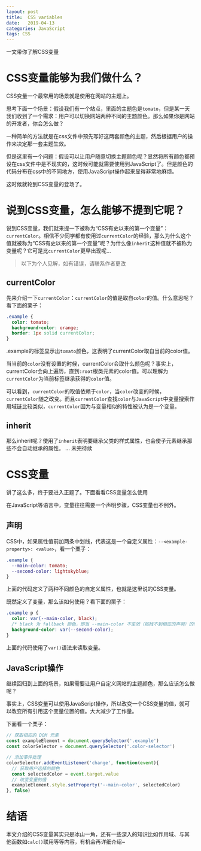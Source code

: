 ```yaml
---
layout: post
title:  CSS variables
date:   2019-04-13
categories: JavaScript
tags: CSS
---
```


一文带你了解CSS变量

# CSS变量能够为我们做什么？

CSS变量一个最常用的场景就是使用在网站的主题上。

思考下面一个场景：假设我们有一个站点，里面的主题色是`tomato`，但是某一天我们收到了一个需求：用户可以切换网站两种不同的主题颜色。那么如果你是网站的开发者，你会怎么做？

一种简单的方法就是在css文件中预先写好这两套颜色的主题，然后根据用户的操作来决定那一套主题生效。

但是这里有一个问题：假设可以让用户随意切换主题颜色呢？显然将所有颜色都预设在css文件中是不现实的，这时候可能就需要使用到JavaScript了。但是颜色的代码分布在css中的不同地方，使用JavaScript操作起来显得非常地麻烦。

这时候就轮到CSS变量的登场了。

# 说到CSS变量，怎么能够不提到它呢？

说到CSS变量，我们就来提一下被称为“CSS有史以来的第一个变量”：`currentColor`。相信不少同学都有使用过`currentColor`的经验，那么为什么这个值就被称为“CSS有史以来的第一个变量”呢？为什么像`inherit`这种值就不被称为变量呢？它可是比`currentColor`更早出现呢...

> 以下为个人见解，如有错误，请联系作者更改

## currentColor

先来介绍一下`currentColor`：`currentColor`的值是取自`color`的值。什么意思呢？看下面的栗子：

```css
.example {
  color: tomato;
  background-color: orange;
  border: 1px solid currentColor;
}
```

.example的标签显示出`tomato`颜色，这表明了currentColor取自当前的color值。

当当前的`color`没有设置的时候，currentColor会取什么颜色呢？事实上，currentColor会向上遍历，直到`:root`根类元素的color值。可以理解为`currentColor`为当前标签继承获得的`color`值。

可以看到，`currentColor`的取值依赖于`color`，当`color`改变的时候，`currentColor`随之改变。而且`currentColor`查找`color`与`JavaScript`中变量搜索作用域链比较类似，`currentColor`因为与变量相似的特性被认为是一个变量。

## inherit

那么inherit呢？使用了`inherit`表明要继承父类的样式属性，也会使子元素继承那些不会自动继承的属性。
... 未完待续

# CSS变量

讲了这么多，终于要进入正题了。下面看看CSS变量怎么使用

在JavaScript等语言中，变量往往需要一个声明步骤，CSS变量也不例外。

## 声明

CSS中，如果属性值前加两条中划线，代表这是一个自定义属性：`--<example-property>: <value>`，看一个栗子：

```css
.example {
  --main-color: tomato;
  --second-color: lightskyblue;
}
```

上面的代码定义了两种不同颜色的自定义属性，也就是这里说的CSS变量。

既然定义了变量，那么该如何使用？看下面的栗子：

```css
.example p {
  color: var(--main-color, black);
  /* black 为 fallback 颜色，即当 --main-color 不生效（如找不到相应的声明）的时候，会使用 black 作为代替 */
  background-color: var(--second-color);
}
```

上面的代码使用了`var()`语法来读取变量。

## JavaScript操作

继续回归到上面的场景，如果需要让用户自定义网站的主题颜色，那么应该怎么做呢？

事实上，CSS变量可以使用JavaScript操作，所以改变一个CSS变量的值，就可以改变所有引用这个变量位置的值。大大减少了工作量。

下面看一个栗子：

```js
// 获取相应的 DOM 元素
const exampleElement = document.querySelector('.example')
const colorSelector = document.querySelector('.color-selector')

// 添加事件处理
colorSelector.addEventListener('change', function(event){
  // 获取用户选择的颜色
  const selectedColor = event.target.value
  // 改变变量的值
  exampleElement.style.setProperty('--main-color', selectedColor)
}, false)
```

# 结语

本文介绍的CSS变量其实只是冰山一角，还有一些深入的知识比如作用域、与其他函数如`calc()`联用等等内容，有机会再详细介绍~
